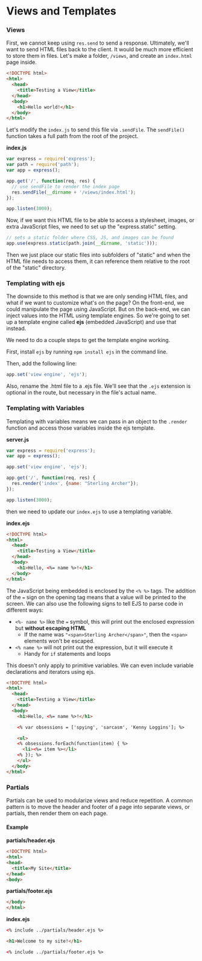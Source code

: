 # Views and Templates

### Views

First, we cannot keep using `res.send` to send a response. Ultimately, we'll want to send HTML files back to the client. It would be much more efficient to store them in files. Let's make a folder, `/views`, and create an `index.html` page inside.

```html
<!DOCTYPE html>
<html>
  <head>
    <title>Testing a View</title>
  </head>
  <body>
    <h1>Hello world!</h1>
  </body>
</html>
```

Let's modify the `index.js` to send this file via `.sendFile`. The `sendFile()` function takes a full path from the root of the project.

**index.js**
```js
var express = require('express');
var path = require('path');
var app = express();

app.get('/', function(req, res) {
  // use sendFile to render the index page
  res.sendFile(__dirname + '/views/index.html');
});

app.listen(3000);
```

Now, if we want this HTML file to be able to access a stylesheet, images, or extra JavaScript files, we need to set up the "express.static" setting.

```js
// sets a static folder where CSS, JS, and images can be found
app.use(express.static(path.join(__dirname, 'static')));
```

Then we just place our static files into subfolders of "static" and when the HTML file needs to access them, it can reference them relative to the root of the "static" directory.

### Templating with ejs

The downside to this method is that we are only sending HTML files, and what if we want to customize what's on the page? On the front-end, we could manipulate the page using JavaScript. But on the back-end, we can inject values into the HTML using template engines. So we're going to set up a template engine called **ejs** (embedded JavaScript) and use that instead.

We need to do a couple steps to get the template engine working.

First, install `ejs` by running `npm install ejs` in the command line.

Then, add the following line:

```js
app.set('view engine', 'ejs');
```

Also, rename the .html file to a .ejs file. We'll see that the `.ejs` extension is optional in the route, but necessary in the file's actual name.

### Templating with Variables

Templating with variables means we can pass in an object to the `.render` function and access those variables inside the ejs template.

**server.js**
```js
var express = require('express');
var app = express();

app.set('view engine', 'ejs');

app.get('/', function(req, res) {
  res.render('index', {name: "Sterling Archer"});
});

app.listen(3000);
```

then we need to update our `index.ejs` to use a templating variable.

**index.ejs**
```html
<!DOCTYPE html>
<html>
  <head>
    <title>Testing a View</title>
  </head>
  <body>
    <h1>Hello, <%= name %>!</h1>
  </body>
</html>
```

The JavaScript being embedded is enclosed by the `<% %>` tags. The addition of the `=` sign on the opening tag means that a value will be printed to the screen. We can also use the following signs to tell EJS to parse code in different ways:

* `<%- name %>` like the `=` symbol, this will print out the enclosed expression but **without escaping HTML**
  * If the name was `"<span>Sterling Archer</span>"`, then the `<span>` elements won't be escaped.
* `<% name %>` will not print out the expression, but it will execute it
  * Handy for `if` statements and loops

This doesn't only apply to primitive variables. We can even include variable declarations and iterators using ejs.

```html
<!DOCTYPE html>
<html>
  <head>
    <title>Testing a View</title>
  </head>
  <body>
    <h1>Hello, <%= name %>!</h1>

    <% var obsessions = ['spying', 'sarcasm', 'Kenny Loggins']; %>

    <ul>
    <% obsessions.forEach(function(item) { %>
      <li><%= item %></li>
    <% }); %>
    </ul>
  </body>
</html>
```

### Partials

Partials can be used to modularize views and reduce repetition. A common pattern is to move the header and footer of a page into separate views, or partials, then render them on each page.

#### Example

**partials/header.ejs**
```html
<!DOCTYPE html>
<html>
<head>
  <title>My Site</title>
</head>
<body>
```

**partials/footer.ejs**
```html
</body>
</html>
```

**index.ejs**
```html
<% include ../partials/header.ejs %>

<h1>Welcome to my site!</h1>

<% include ../partials/footer.ejs %>
```
